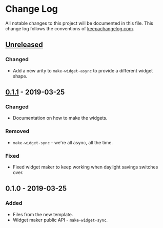 # Change Log
All notable changes to this project will be documented in this file. This change log follows the conventions of [keepachangelog.com](http://keepachangelog.com/).

## [Unreleased]
### Changed
- Add a new arity to `make-widget-async` to provide a different widget shape.

## [0.1.1] - 2019-03-25
### Changed
- Documentation on how to make the widgets.

### Removed
- `make-widget-sync` - we're all async, all the time.

### Fixed
- Fixed widget maker to keep working when daylight savings switches over.

## 0.1.0 - 2019-03-25
### Added
- Files from the new template.
- Widget maker public API - `make-widget-sync`.

[Unreleased]: https://github.com/your-name/fullrocketmetal/compare/0.1.1...HEAD
[0.1.1]: https://github.com/your-name/fullrocketmetal/compare/0.1.0...0.1.1
